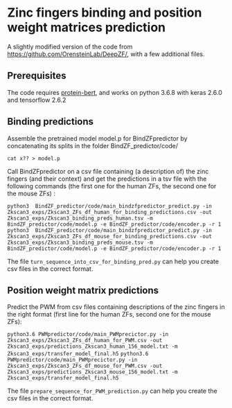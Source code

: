 # Zinc fingers binding and position weight matrices prediction

A slightly modified version of the code from https://github.com/OrensteinLab/DeepZF/, with a few additional files.

## Prerequisites
The code requires [protein-bert](https://github.com/nadavbra/protein_bert), and works on python 3.6.8 with keras 2.6.0 and tensorflow 2.6.2

## Binding predictions
Assemble the pretrained model model.p for BindZFpredictor by concatenating its splits in the folder BindZF_predictor/code/

`cat x?? > model.p`

Call BindZFpredictor on a csv file containing (a description of) the zinc fingers (and their context) and get the predictions in a tsv file with the following commands (the first one for the human ZFs, the second one for the mouse ZFs) :

```python3  BindZF_predictor/code/main_bindzfpredictor_predict.py -in Zkscan3_exps/Zkscan3_ZFs_df_human_for_binding_predictions.csv -out Zkscan3_exps/Zkscan3_binding_preds_human.tsv -m BindZF_predictor/code/model.p -e BindZF_predictor/code/encoder.p -r 1``` 
```python3  BindZF_predictor/code/main_bindzfpredictor_predict.py -in Zkscan3_exps/Zkscan3_ZFs_df_mouse_for_binding_predictions.csv -out Zkscan3_exps/Zkscan3_binding_preds_mouse.tsv -m BindZF_predictor/code/model.p -e BindZF_predictor/code/encoder.p -r 1```

The file `turn_sequence_into_csv_for_binding_pred.py` can help you create csv files in the correct format.

## Position weight matrix predictions
Predict the PWM from csv files containing descriptions of the zinc fingers in the right format (first line for the human ZFs, second one for the mouse ZFs):

```python3.6 PWMpredictor/code/main_PWMprecictor.py -in Zkscan3_exps/Zkscan3_ZFs_df_human_for_PWM.csv -out Zkscan3_exps/predictions_Zkscan3_human_156_model.txt -m Zkscan3_exps/transfer_model_final.h5```
```python3.6 PWMpredictor/code/main_PWMprecictor.py -in Zkscan3_exps/Zkscan3_ZFs_df_mouse_for_PWM.csv -out Zkscan3_exps/predictions_Zkscan3_mouse_156_model.txt -m Zkscan3_exps/transfer_model_final.h5```

The file `prepare_sequence_for_PWM_prediction.py` can help you create the csv files in the correct format.
